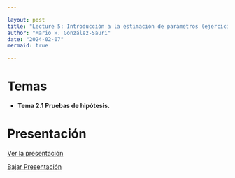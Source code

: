 ```yaml
---

layout: post
title: "Lecture 5: Introducción a la estimación de parámetros (ejercicios)."
author: "Mario H. González-Sauri"
date: "2024-02-07"
mermaid: true

---
```


<!--  FORMAT: https://github.com/adam-p/markdown-here/wiki/Markdown-Cheatsheet -->

# Temas


- **Tema 2.1 Pruebas de hipótesis.**


# Presentación


[Ver la presentación](https://raw.githack.com/Wario84/MAT_2409_DATA_ANALYSIS_II/master/_posts/lectures/MAT2409_05.html)


<a href="https://github.com/Wario84/MAT_2409_DATA_ANALYSIS_II/blob/master/_posts/lectures/MAT2409_05.html" download>
  Bajar Presentación
</a>













